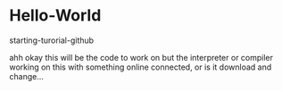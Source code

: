 # Hello-World
starting-turorial-github

ahh okay this will be the code to work on but the interpreter or compiler working on this with something online connected, or is it download and change...
